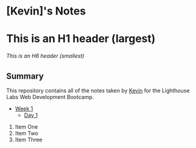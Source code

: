 # [Kevin]'s Notes
# This is an H1 header (largest)
###### This is an H6 header (smallest)

## Summary 

This repository contains all of the notes taken by [Kevin](https://github.com/Kevinliao0857) for the Lighthouse Labs Web Development Bootcamp.

* [Week 1](/Week_1)
  * [Day 1](/Week_1/Day_1) 

1. Item One 
2. Item Two
3. Item Three